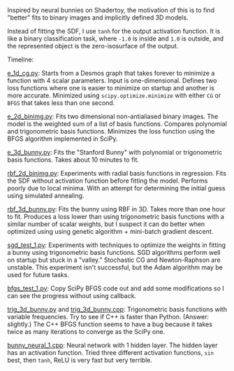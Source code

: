 Inspired by neural bunnies on Shadertoy, the motivation of this is to find "better" fits to binary images and implicitly defined 3D models.

Instead of fitting the SDF, I use `tanh` for the output activation function. It is like a binary classification task, where `-1.0` is inside and `1.0` is outside, and the represented object is the zero-isosurface of the output.

Timeline:

[e_1d_cg.py](e_1d_cg.py): Starts from a Desmos graph that takes forever to minimize a function with 4 scalar parameters. Input is one-dimensional. Defines two loss functions where one is easier to minimize on startup and another is more accurate. Minimized using `scipy.optimize.minimize` with either `CG` or `BFGS` that takes less than one second.

[e_2d_binimg.py](e_2d_binimg.py): Fits two dimensional non-antialiased binary images. The model is the weighted sum of a list of basis functions. Compares polynomial and trigonometric basis functions. Minimizes the loss function using the BFGS algorithm implemented in SciPy.

[e_3d_bunny.py](e_3d_bunny.py): Fits the "Stanford Bunny" with polynomial or trigonometric basis functions. Takes about 10 minutes to fit.

[rbf_2d_binimg.py](rbf_2d_binimg.py): Experiments with radial basis functions in regression. Fits the SDF without activation function before fitting the model. Performs poorly due to local minima. With an attempt for determining the initial guess using simulated annealing.

[rbf_3d_bunny.py](rbf_3d_bunny.py): Fits the bunny using RBF in 3D. Takes more than one hour to fit. Produces a loss lower than using trigonometric basis functions with a similar number of scalar weights, but I suspect it can do better when optimized using using genetic algorithm + mini-batch gradient descent.

[sgd_test_1.py](sgd_test_1.py): Experiments with techniques to optimize the weights in fitting a bunny using trigonometric basis functions. SGD algorithms perform well on startup but stuck in a "valley." Stochastic CG and Newton-Raphson are unstable. This experiment isn't successful, but the Adam algorithm may be used for future tasks.

[bfgs_test_1.py](bfgs_test_1.py): Copy SciPy BFGS code out and add some modifications so I can see the progress without using callback.

[trig_3d_bunny.py](trig_3d_bunny.py) and [trig_3d_bunny.cpp](trig_3d_bunny.cpp): Trigonometric basis functions with variable frequencies. Try to see if C++ is faster than Python. (Answer: slightly.) The C++ BFGS function seems to have a bug because it takes twice as many iterations to converge as the SciPy one.

[bunny_neural_1.cpp](bunny_neural_1.cpp): Neural network with 1 hidden layer. The hidden layer has an activation function. Tried three different activation functions, `sin` best, then `tanh`, ReLU is very fast but very terrible.
